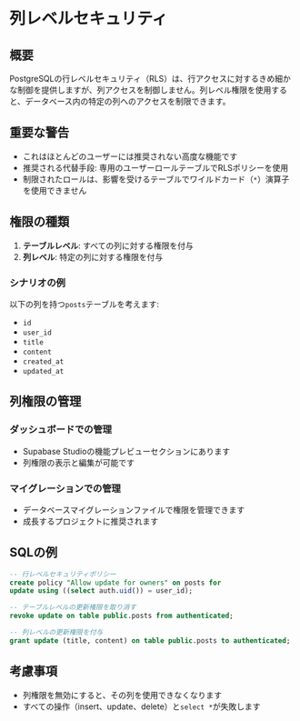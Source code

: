 # 列レベルセキュリティ

## 概要

PostgreSQLの行レベルセキュリティ（RLS）は、行アクセスに対するきめ細かな制御を提供しますが、列アクセスを制御しません。列レベル権限を使用すると、データベース内の特定の列へのアクセスを制限できます。

## 重要な警告

- これはほとんどのユーザーには推奨されない高度な機能です
- 推奨される代替手段: 専用のユーザーロールテーブルでRLSポリシーを使用
- 制限されたロールは、影響を受けるテーブルでワイルドカード（`*`）演算子を使用できません

## 権限の種類

1. **テーブルレベル**: すべての列に対する権限を付与
2. **列レベル**: 特定の列に対する権限を付与

### シナリオの例

以下の列を持つ`posts`テーブルを考えます:
- `id`
- `user_id`
- `title`
- `content`
- `created_at`
- `updated_at`

## 列権限の管理

### ダッシュボードでの管理

- Supabase Studioの機能プレビューセクションにあります
- 列権限の表示と編集が可能です

### マイグレーションでの管理

- データベースマイグレーションファイルで権限を管理できます
- 成長するプロジェクトに推奨されます

## SQLの例

```sql
-- 行レベルセキュリティポリシー
create policy "Allow update for owners" on posts for
update using ((select auth.uid()) = user_id);

-- テーブルレベルの更新権限を取り消す
revoke update on table public.posts from authenticated;

-- 列レベルの更新権限を付与
grant update (title, content) on table public.posts to authenticated;
```

## 考慮事項

- 列権限を無効にすると、その列を使用できなくなります
- すべての操作（insert、update、delete）と`select *`が失敗します
